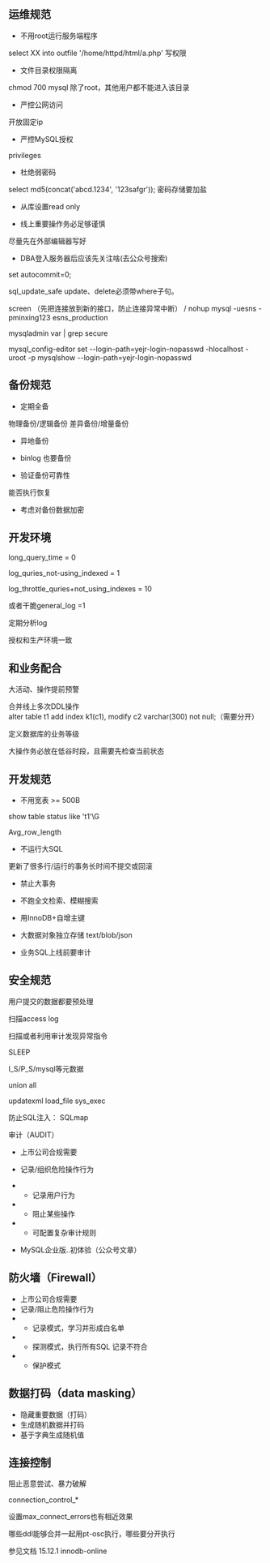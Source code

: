 ## 运维规范

* 不用root运行服务端程序

select XX into outfile '/home/httpd/html/a.php' 写权限

* 文件目录权限隔离

chmod 700 mysql 除了root，其他用户都不能进入该目录

* 严控公网访问

开放固定ip

* 严控MySQL授权

privileges

* 杜绝弱密码

select md5(concat('abcd.1234', '123safgr')); 密码存储要加盐

* 从库设置read only

* 线上重要操作务必足够谨慎

尽量先在外部编辑器写好

* DBA登入服务器后应该先关注啥(去公众号搜索)

set autocommit=0;

sql_update_safe update、delete必须带where子句。

screen （先把连接放到新的接口，防止连接异常中断） / nohup mysql -uesns -pminxing123 esns_production

mysqladmin var | grep secure

mysql_config-editor set --login-path=yejr-login-nopasswd -hlocalhost -uroot -p
mysqlshow --login-path=yejr-login-nopasswd



## 备份规范

* 定期全备

物理备份/逻辑备份  差异备份/增量备份

* 异地备份

* binlog 也要备份

* 验证备份可靠性

能否执行恢复

* 考虑对备份数据加密

## 开发环境

long_query_time = 0

log_quries_not-using_indexed = 1

log_throttle_quries+not_using_indexes = 10

或者干脆general_log =1 

定期分析log

授权和生产环境一致


## 和业务配合

大活动、操作提前预警

合并线上多次DDL操作  
alter table t1 add index k1(c1), modify c2 varchar(300) not null;（需要分开）

定义数据库的业务等级

大操作务必放在低谷时段，且需要先检查当前状态

## 开发规范

* 不用宽表 >= 500B

show table status like 't1'\G

Avg_row_length

* 不运行大SQL

更新了很多行/运行的事务长时间不提交或回滚

* 禁止大事务

* 不跑全文检索、模糊搜索

* 用InnoDB+自增主键

* 大数据对象独立存储 text/blob/json

* 业务SQL上线前要审计


## 安全规范

用户提交的数据都要预处理

扫描access log

扫描或者利用审计发现异常指令

SLEEP

I_S/P_S/mysql等元数据

union all 

updatexml load_file sys_exec 

防止SQL注入： SQLmap


审计（AUDIT）

* 上市公司合规需要

* 记录/组织危险操作行为

* * 记录用户行为
* * 阻止某些操作
* * 可配置复杂审计规则

* MySQL企业版..初体验（公众号文章）

## 防火墙（Firewall）

* 上市公司合规需要
* 记录/阻止危险操作行为
* * 记录模式，学习并形成白名单
* * 探测模式，执行所有SQL 记录不符合
* * 保护模式

## 数据打码（data masking）

* 隐藏重要数据（打码）
* 生成随机数据并打码
* 基于字典生成随机值

## 连接控制

阻止恶意尝试、暴力破解

connection_control_*

设置max_connect_errors也有相近效果


哪些ddl能够合并一起用pt-osc执行，哪些要分开执行

参见文档 15.12.1 innodb-online
